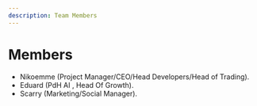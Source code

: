 ```yaml
---
description: Team Members
---
```


# Members

* Nikoemme (Project Manager/CEO/Head Developers/Head of Trading).
* Eduard (PdH AI , Head Of Growth).
* Scarry (Marketing/Social Manager).



